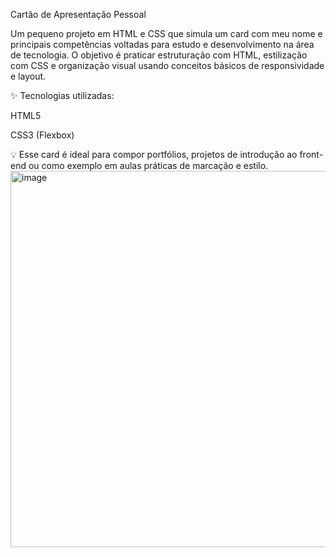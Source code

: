Cartão de Apresentação Pessoal

Um pequeno projeto em HTML e CSS que simula um card com meu nome e principais competências voltadas para estudo e desenvolvimento na área de tecnologia.
O objetivo é praticar estruturação com HTML, estilização com CSS e organização visual usando conceitos básicos de responsividade e layout.

✨ Tecnologias utilizadas:

HTML5

CSS3 (Flexbox)

💡 Esse card é ideal para compor portfólios, projetos de introdução ao front-end ou como exemplo em aulas práticas de marcação e estilo.
<img width="1357" height="602" alt="image" src="https://github.com/user-attachments/assets/2d422e43-5dde-44c3-b269-e694f8df2e3d" />
